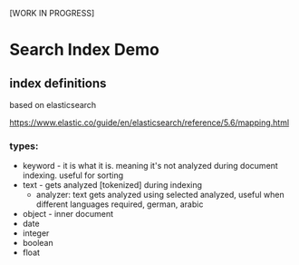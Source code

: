 [WORK IN PROGRESS]
# **Search Index Demo**

## index definitions

based on elasticsearch

https://www.elastic.co/guide/en/elasticsearch/reference/5.6/mapping.html

### types:
- keyword - it is what it is. meaning it's not analyzed during document indexing. useful for sorting
- text - gets analyzed [tokenized] during indexing
  - analyzer: text gets analyzed using selected analyzed, useful when different languages required, german, arabic 
- object - inner document
- date
- integer
- boolean
- float

